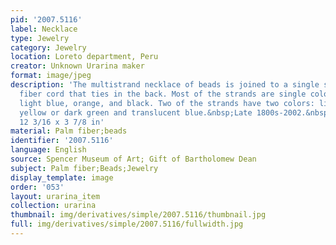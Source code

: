 ```yaml
---
pid: '2007.5116'
label: Necklace
type: Jewelry
category: Jewelry
location: Loreto department, Peru
creator: Unknown Urarina maker
format: image/jpeg
description: 'The multistrand necklace of beads is joined to a single strand of palm
  fiber cord that ties in the back. Most of the strands are single colors: dark blue,
  light blue, orange, and black. Two of the strands have two colors: light blue and
  yellow or dark green and translucent blue.&nbsp;Late 1800s-2002.&nbsp;31 x 10 cm;
  12 3/16 x 3 7/8 in'
material: Palm fiber;beads
identifier: '2007.5116'
language: English
source: Spencer Museum of Art; Gift of Bartholomew Dean
subject: Palm fiber;Beads;Jewelry
display_template: image
order: '053'
layout: urarina_item
collection: urarina
thumbnail: img/derivatives/simple/2007.5116/thumbnail.jpg
full: img/derivatives/simple/2007.5116/fullwidth.jpg
---
```

